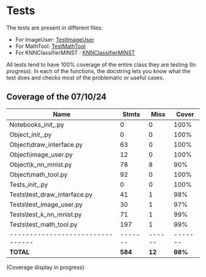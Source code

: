 # Tests

The tests are present in different files:

- For ImageUser: [TestImageUser](https://github.com/mathisdesaulty/MathisDESAULTY/blob/b7c0243883b0e6971cedae4c70a3e1989d6b2ff6/Tests/test_image_user.py#L13)
- For MathTool: [TestMathTool](https://github.com/mathisdesaulty/MathisDESAULTY/blob/b7c0243883b0e6971cedae4c70a3e1989d6b2ff6/Tests/test_math_tool.py#L8)
- For KNNClassifierMINST : [KNNClassifierMINST](https://github.com/mathisdesaulty/MathisDESAULTY/blob/b7c0243883b0e6971cedae4c70a3e1989d6b2ff6/Object/k_nn_mnist.py#L10)

All tests tend to have 100% coverage of the entire class they are testing (In progress). In each of the functions, the docstring lets you know what the test does and checks most of the problematic or useful cases.

## Coverage of the 07/10/24

| Name                           | Stmts | Miss | Cover |
|--------------------------------|-------|------|-------|
| Notebooks\__init__.py         |   0   |  0   | 100%  |
| Object\__init__.py            |   0   |  0   | 100%  |
| Object\draw_interface.py       |  63   |  0   | 100%  |
| Object\image_user.py           |  12   |  0   | 100%  |
| Object\k_nn_mnist.py          |  78   |  8   |  90%  |
| Object\math_tool.py           |  92   |  0   | 100%  |
| Tests\__init__.py             |   0   |  0   | 100%  |
| Tests\test_draw_interface.py   |  41   |  1   |  98%  |
| Tests\test_image_user.py       |  30   |  1   |  97%  |
| Tests\test_k_nn_mnist.py      |  71   |  1   |  99%  |
| Tests\test_math_tool.py        | 197   |  1   |  99%  |
|--------------------------------|-------|------|-------|
| **TOTAL**                      | **584** | **12** | **98%** |



(Coverage display in progress)
